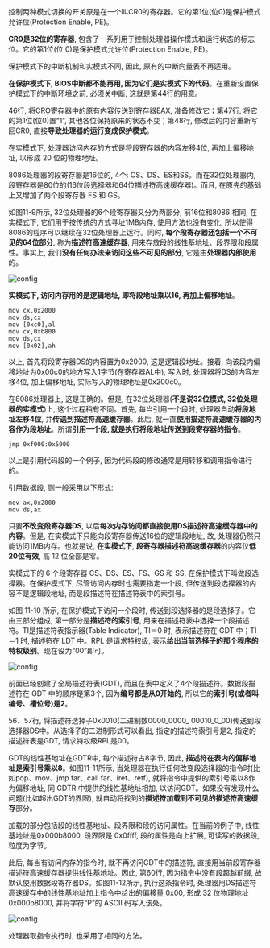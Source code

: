 控制两种模式切换的开关原是在一个叫CR0的寄存器。它的第1位(位0)是保护模式允许位(Protection Enable, PE)。

**CR0是32位的寄存器**, 包含了一系列用于控制处理器操作模式和运行状态的标志位。它的第1位(位 0)是保护模式允许位(Protection Enable, PE)。

保护模式下的中断机制和实模式不同, 因此, 原有的中断向量表不再适用。

**在保护模式下, BIOS中断都不能再用, 因为它们是实模式下的代码**。在重新设置保护模式下的中断环境之前, 必须关中断, 这就是第44行的用意。

46行, 将CRO寄存器中的原有内容传送到寄存器EAX, 准备修改它；第47行, 将它的第1位(位0)置“1”, 其他各位保持原来的状态不变；第48行, 修改后的内容重新写回CR0, 直接**导致处理器的运行变成保护模式**。

在实模式下, 处理器访问内存的方式是将段寄存器的内容左移4位, 再加上偏移地址, 以形成 20 位的物理地址。

8086处理器的段寄存器是16位的, 4个: CS、DS、ES和SS。而在32位处理器内, 段寄存器是80位的(16位段选择器和64位描述符高速缓存器)。而且, 在原先的基础上又增加了两个段寄存器 FS 和 GS。

如图11-9所示, 32位处理器的6个段寄存器又分为两部分, 前16位和8086 相同, 在实模式下, 它们用于按传统的方式寻址1MB内存, 使用方法也没有变化, 所以使得8086的程序可以继续在32位处理器上运行。同时, **每个段寄存器还包括一个不可见的64位部分**, 称为**描述符高速缓存器**, 用来存放段的线性基地址、段界限和段属性。事实上, 我们**没有任何办法来访问这些不可见的部分**, 它是由**处理器内部使用**的。

![config](images/9.png)

**实模式下, 访问内存用的是逻辑地址, 即将段地址乘以16, 再加上偏移地址**。

```
mov cx,0x2000
mov ds,cx
mov [0xc0],al
mov cx,0xb800
mov ds,cx
mov [0x02],ah
```

以上, 首先将段寄存器DS的内容置为0x2000, 这是逻辑段地址。接着, 向该段内偏移地址为0x00c0的地方写入1字节(在寄存器AL中), 写入时, 处理器将DS的内容左移4位, 加上偏移地址, 实际写入的物理地址是0x200c0。

在8086处理器上, 这是正确的。但是, 在32位处理器(**不是说32位模式, 32位处理器的实模式**)上, 这个过程稍有不同。首先, 每当引用一个段时, 处理器自动**将段地址左移4位**, 并**传送到描述符高速缓存器**。此后, 就一直**使用描述符高速缓存器的内容作为段地址**。所谓**引用一个段, 就是执行将段地址传送到段寄存器的指令**。

```
jmp 0xf000:0x5000
```

以上是引用代码段的一个例子, 因为代码段的修改通常是用转移和调用指令进行的。

引用数据段, 则一般采用以下形式: 

```
mov ax,0x2000
mov ds,ax
```

只要**不改变段寄存器DS**, 以后**每次内存访问都直接使用DS描述符高速缓存器中的内容**。但是, 在实模式下只能向段寄存器传送16位的逻辑段地址, 故, 处理器仍然只能访问1MB内存。也就是说, **在实模式下**, **段寄存器描述符高速缓存器**的内容仅**低20位有效**, 高 12 位全部是零。

实模式下的 6 个段寄存器 CS、DS、ES、FS、GS 和 SS, 在保护模式下叫做段选择器。在保护模式下, 尽管访问内存时也需要指定一个段, 但传送到段选择器的内容不是逻辑段地址, 而是段描述符在描述符表中的索引号。

如图 11-10 所示, 在保护模式下访问一个段时, 传送到段选择器的是段选择子。它由三部分组成, 第一部分是**描述符的索引号**, 用来在描述符表中选择一个段描述符。TI是描述符表指示器(Table Indicator), TI＝0 时, 表示描述符在 GDT 中；TI＝1 时, 描述符在 LDT 中。RPL 是请求特权级, 表示**给出当前选择子的那个程序的特权级别**。现在设为“00”即可。

![config](images/10.png)

前面已经创建了全局描述符表(GDT), 而且在表中定义了4个段描述符。数据段描述符在 GDT 中的顺序是第3个, 因为**编号都是从0开始的**, 所以它的**索引号(或者叫编号、槽位号)是2**。

56、57行, 将描述符选择子0x0010(二进制数0000\_0000\_ 00010\_0\_00)传送到段选择器DS中。从选择子的二进制形式可以看出, 指定的描述符索引号是2, 指定的描述符表是GDT, 请求特权级RPL是00。

GDT的线性基地址在GDTR中, 每个描述符占8字节, 因此, **描述符在表内的偏移地址是索引号乘以8**。如图11-11所示, 当处理器在执行任何改变段选择器的指令时(比如pop、mov、jmp far、call far、iret、retf), 就将指令中提供的索引号乘以8作为偏移地址, 同 GDTR 中提供的线性基地址相加, 以访问GDT。如果没有发现什么问题(比如超出GDT的界限), 就自动将找到的**描述符加载到不可见的描述符高速缓存**部分。

加载的部分包括段的线性基地址、段界限和段的访问属性。在当前的例子中, 线性基地址是0x000b8000, 段界限是 0x0ffff, 段的属性是向上扩展, 可读写的数据段, 粒度为字节。

此后, 每当有访问内存的指令时, 就不再访问GDT中的描述符, 直接用当前段寄存器描述符高速缓存器提供线性基地址。因此, 第60行, 因为指令中没有段超越前缀, 故默认使用数据段寄存器DS。如图11-12所示, 执行这条指令时, 处理器用DS描述符高速缓存中的线性基地址加上指令中给出的偏移量 0x00, 形成 32 位物理地址 0x000b8000, 并将字符“P”的 ASCII 码写入该处。

![config](images/11.png)

处理器取指令执行时, 也采用了相同的方法。